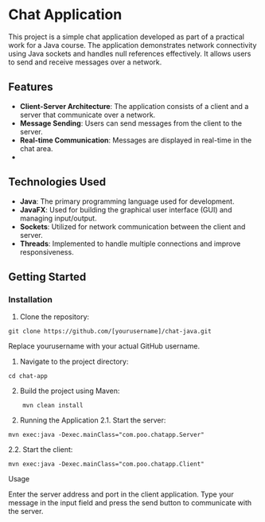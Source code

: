 # Chat Application

This project is a simple chat application developed as part of a practical work for a Java course. The application demonstrates network connectivity using Java sockets and handles null references effectively. It allows users to send and receive messages over a network.

## Features

- **Client-Server Architecture**: The application consists of a client and a server that communicate over a network.
- **Message Sending**: Users can send messages from the client to the server.
- **Real-time Communication**: Messages are displayed in real-time in the chat area.
- 
## Technologies Used

- **Java**: The primary programming language used for development.
- **JavaFX**: Used for building the graphical user interface (GUI) and managing input/output.
- **Sockets**: Utilized for network communication between the client and server.
- **Threads**: Implemented to handle multiple connections and improve responsiveness.


## Getting Started

### Installation

1. Clone the repository:
```
git clone https://github.com/[yourusername]/chat-java.git
   ```
Replace yourusername with your actual GitHub username.
1. Navigate to the project directory:
```
cd chat-app
```
2. Build the project using Maven:
```
    mvn clean install
```
2. Running the Application
2.1. Start the server:
    
```
mvn exec:java -Dexec.mainClass="com.poo.chatapp.Server"
```
2.2. Start the client:
```
mvn exec:java -Dexec.mainClass="com.poo.chatapp.Client"
```
Usage

Enter the server address and port in the client application.
Type your message in the input field and press the send button to communicate with the server.
   
